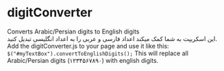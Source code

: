 digitConverter
==============

Converts Arabic/Persian digits to English digits<br/>
این اسکریپت به شما کمک میکند اعداد فارسی و عربی را به اعداد انگلیسی تبدیل کنید.
<br/>
Add the digitConverter.js to your page and use it like this:
<br/>
<code>$("#myTextBox").convertToEnglishDigits();</code>
This will replace all Arabic/Persian digits (۱۲۳۴۵۶۷۸۹۰) with english digits.

